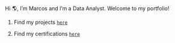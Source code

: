 Hi 🌎, I’m Marcos and I’m a Data Analyst. Welcome to my portfolio!

1. Find my projects [`here`](https://github.com/marcos-theanalyst/Project-Index/tree/main)

2. Find my certifications [`here`](https://github.com/marcos-garcia-csv/Certifications/tree/main)
